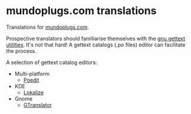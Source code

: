 mundoplugs.com translations
===========================

Translations for [mundoplugs.com][1].

Prospective translators should familiarise themselves with the 
[gnu gettext utilities][2]. It's not that hard! A gettext catalogs (.po files) 
editor can facilitate the process.

A selection of gettext catalog editors:

 * Multi-platform
   * [Poedit][3]
 * KDE
   * [Lokalize][4]
 * Gnome
   * [GTranslator][5]

[1]: http://mundoplugs.com/
[2]: https://www.gnu.org/software/gettext/manual/gettext.html
[3]: http://www.poedit.net/
[4]: http://userbase.kde.org/Lokalize
[5]: http://gtranslator.sourceforge.net/

